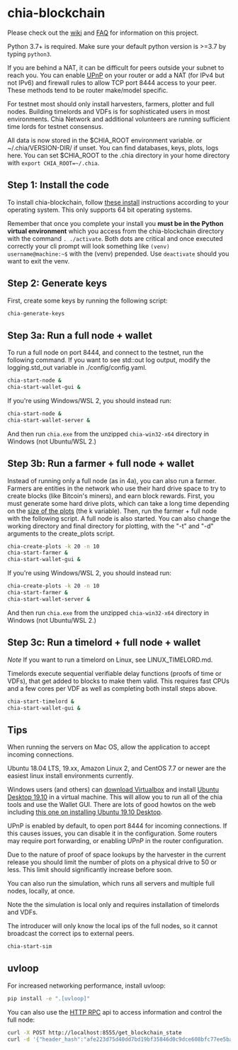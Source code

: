 # chia-blockchain
Please check out the [wiki](https://github.com/Chia-Network/chia-blockchain/wiki) and [FAQ](https://github.com/Chia-Network/chia-blockchain/wiki/FAQ) for information on this project.

Python 3.7+ is required. Make sure your default python version is >=3.7 by typing `python3`.

If you are behind a NAT, it can be difficult for peers outside your subnet to reach you. You can enable
[UPnP](https://www.homenethowto.com/ports-and-nat/upnp-automatic-port-forward/) on your router or add a
NAT (for IPv4 but not IPv6) and firewall rules to allow TCP port 8444 access to your peer. These methods
tend to be router make/model specific.

For testnet most should only install harvesters, farmers, plotter and full nodes. Building timelords and VDFs is for sophisticated users in most environments. Chia Network and additional volunteers are running sufficient time lords for testnet consensus.

All data is now stored in the $CHIA_ROOT environment variable. or ~/.chia/VERSION-DIR/ if unset. You can find databases, keys, plots, logs here. You can set $CHIA_ROOT to the .chia directory in your home directory with `export CHIA_ROOT=~/.chia`.

## Step 1: Install the code
To install chia-blockchain, follow [these install](INSTALL.md) instructions according to your operating system. This only supports 64 bit operating systems.

Remember that once you complete your install you **must be in the Python virtual environment** which you access from the chia-blockchain directory with the command `. ./activate`. Both dots are critical and once executed correctly your cli prompt will look something like `(venv) username@machine:~$` with the (venv) prepended. Use `deactivate` should you want to exit the venv.

## Step 2: Generate keys
First, create some keys by running the following script:
```bash
chia-generate-keys
```

## Step 3a: Run a full node + wallet
To run a full node on port 8444, and connect to the testnet, run the following command.
If you want to see std::out log output, modify the logging.std_out variable in ./config/config.yaml.

```bash
chia-start-node &
chia-start-wallet-gui &
```
If you're using Windows/WSL 2, you should instead run:
```bash
chia-start-node &
chia-start-wallet-server &
```
And then run `chia.exe` from the unzipped `chia-win32-x64` directory in Windows (not Ubuntu/WSL 2.)

## Step 3b: Run a farmer + full node + wallet
Instead of running only a full node (as in 4a), you can also run a farmer.
Farmers are entities in the network who use their hard drive space to try to create
blocks (like Bitcoin's miners), and earn block rewards. First, you must generate some hard drive plots, which
can take a long time depending on the [size of the plots](https://github.com/Chia-Network/chia-blockchain/wiki/k-sizes)
(the k variable). Then, run the farmer + full node with the following script. A full node is also started.
You can also change the working directory and
final directory for plotting, with the "-t" and "-d" arguments to the create_plots script.
```bash
chia-create-plots -k 20 -n 10
chia-start-farmer &
chia-start-wallet-gui &
```
If you're using Windows/WSL 2, you should instead run:
```bash
chia-create-plots -k 20 -n 10
chia-start-farmer &
chia-start-wallet-server &
```
And then run `chia.exe` from the unzipped `chia-win32-x64` directory in Windows (not Ubuntu/WSL 2.)


## Step 3c: Run a timelord + full node + wallet

*Note*
If you want to run a timelord on Linux, see LINUX_TIMELORD.md.

Timelords execute sequential verifiable delay functions (proofs of time or VDFs), that get added to
blocks to make them valid. This requires fast CPUs and a few cores per VDF as well as completing
both install steps above.
```bash
chia-start-timelord &
chia-start-wallet-gui &
```

## Tips
When running the servers on Mac OS, allow the application to accept incoming connections.

Ubuntu 18.04 LTS, 19.xx, Amazon Linux 2, and CentOS 7.7 or newer are the easiest linux install environments currently.

Windows users (and others) can [download Virtualbox](https://www.virtualbox.org/wiki/Downloads) and install [Ubuntu Desktop 19.10](https://ubuntu.com/download/desktop) in a virtual machine. This will allow you to run all of the chia tools and use the Wallet GUI. There are lots of good howtos on the web including [this one on installing Ubuntu 19.10 Desktop](https://techsviewer.com/how-to-install-ubuntu-19-10-on-virtualbox/).

UPnP is enabled by default, to open port 8444 for incoming connections. If this causes issues,
you can disable it in the configuration. Some routers may require port forwarding, or enabling
UPnP in the router configuration.

Due to the nature of proof of space lookups by the harvester in the current release you should limit
the number of plots on a physical drive to 50 or less. This limit should significantly increase before soon.

You can also run the simulation, which runs all servers and multiple full nodes, locally, at once.

Note the the simulation is local only and requires installation of timelords and VDFs.

The introducer will only know the local ips of the full nodes, so it cannot broadcast the correct
ips to external peers.

```bash
chia-start-sim
```

## uvloop

For increased networking performance, install uvloop:
```bash
pip install -e ".[uvloop]"
```

You can also use the [HTTP RPC](https://github.com/Chia-Network/chia-blockchain/wiki/Networking-and-Serialization#rpc) api to access information and control the full node:


```bash
curl -X POST http://localhost:8555/get_blockchain_state
curl -d '{"header_hash":"afe223d75d40dd7bd19bf35846d0c9dce608bfc77ee5baa9f9cd6b98436e428b"}' -H "Content-Type: application/json" -X POST http://localhost:8555/get_header
```
